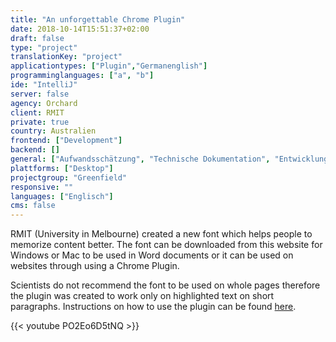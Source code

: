```yaml
---
title: "An unforgettable Chrome Plugin"
date: 2018-10-14T15:51:37+02:00
draft: false
type: "project"
translationKey: "project"
applicationtypes: ["Plugin","Germanenglish"]
programminglanguages: ["a", "b"]
ide: "IntelliJ"
server: false
agency: Orchard
client: RMIT
private: true
country: Australien
frontend: ["Development"]
backend: []
general: ["Aufwandsschätzung", "Technische Dokumentation", "Entwicklung", "Deployment"]
plattforms: ["Desktop"]
projectgroup: "Greenfield"
responsive: ""
languages: ["Englisch"]
cms: false
---
```

RMIT (University in Melbourne) created a new font which helps people to memorize content better. The font can be downloaded from this website for Windows or Mac to be used in Word documents or it can be used on websites through using a Chrome Plugin.

Scientists do not recommend the font to be used on whole pages therefore the plugin was created to work only on
 highlighted text on short paragraphs. Instructions on how to use the plugin can be found <a href="https://chrome
 .google.com/webstore/detail/sans-forgetica-study-mode/jojbobbpjflbaekncckdbanjoakgpbbc?hl=en" target="_blank" rel="noopener">here</a>.

{{< youtube PO2Eo6D5tNQ >}}
